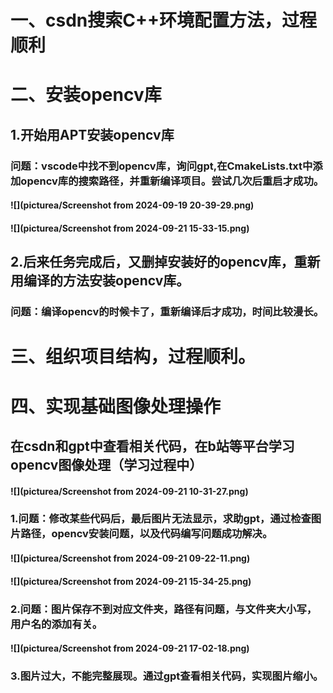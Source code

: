 # 一、csdn搜索C++环境配置方法，过程顺利
# 二、安装opencv库
## 1.开始用APT安装opencv库
### 问题：vscode中找不到opencv库，询问gpt,在CmakeLists.txt中添加opencv库的搜索路径，并重新编译项目。尝试几次后重启才成功。
#### ![](picturea/Screenshot from 2024-09-19 20-39-29.png)
#### ![](picturea/Screenshot from 2024-09-21 15-33-15.png)
## 2.后来任务完成后，又删掉安装好的opencv库，重新用编译的方法安装opencv库。
### 问题：编译opencv的时候卡了，重新编译后才成功，时间比较漫长。
# 三、组织项目结构，过程顺利。
# 四、实现基础图像处理操作
## 在csdn和gpt中查看相关代码，在b站等平台学习opencv图像处理（学习过程中）
#### ![](picturea/Screenshot from 2024-09-21 10-31-27.png)
### 1.问题：修改某些代码后，最后图片无法显示，求助gpt，通过检查图片路径，opencv安装问题，以及代码编写问题成功解决。
#### ![](picturea/Screenshot from 2024-09-21 09-22-11.png)
#### ![](picturea/Screenshot from 2024-09-21 15-34-25.png)
### 2.问题：图片保存不到对应文件夹，路径有问题，与文件夹大小写，用户名的添加有关。
#### ![](picturea/Screenshot from 2024-09-21 17-02-18.png)
### 3.图片过大，不能完整展现。通过gpt查看相关代码，实现图片缩小。
